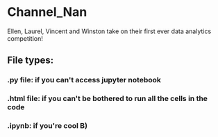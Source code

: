 # Channel_Nan

Ellen, Laurel, Vincent and Winston take on their first ever data analytics competition!

## File types: 
### .py file: if you can't access jupyter notebook
### .html file: if you can't be bothered to run all the cells in the code
### .ipynb: if you're cool B)
